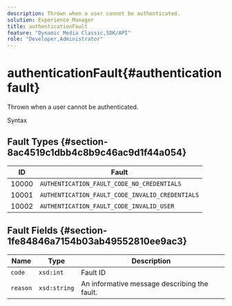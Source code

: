 ```yaml
---
description: Thrown when a user cannot be authenticated.
solution: Experience Manager
title: authenticationFault
feature: "Dynamic Media Classic,SDK/API"
role: "Developer,Administrator"
---
```


# authenticationFault{#authenticationfault}

Thrown when a user cannot be authenticated.

 Syntax

## Fault Types {#section-8ac4519c1dbb4c8b9c46ac9d1f44a054}

|  ID  | Fault  |
|---|---|
|  10000  | `AUTHENTICATION_FAULT_CODE_NO_CREDENTIALS`  |
|  10001  | `AUTHENTICATION_FAULT_CODE_INVALID_CREDENTIALS`  |
|  10002  | `AUTHENTICATION_FAULT_CODE_INVALID_USER`  |

## Fault Fields {#section-1fe84846a7154b03ab49552810ee9ac3}

|  Name  | Type  | Description  |
|---|---|---|
|  `code`  | `xsd:int`  | Fault ID  |
|  `reason`  | `xsd:string`  | An informative message describing the fault.  |
